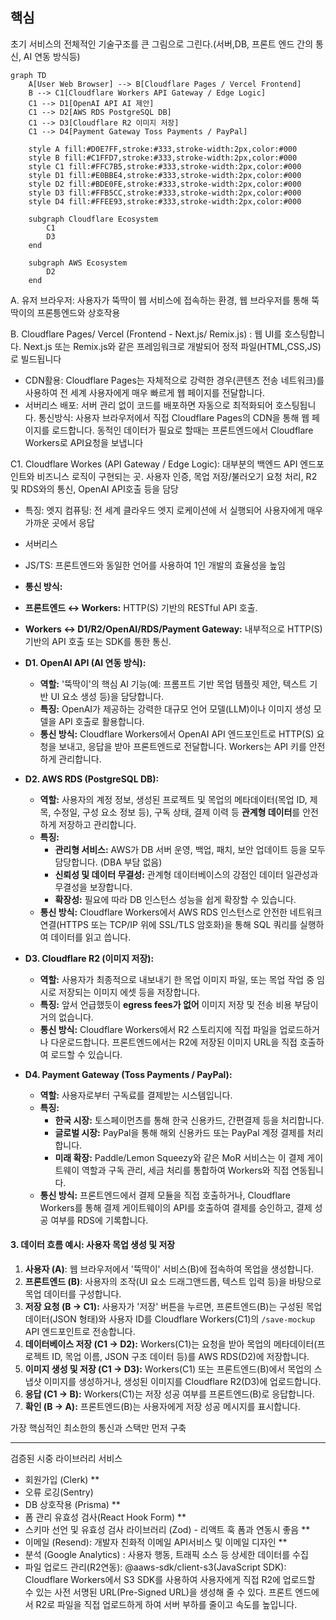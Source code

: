 
## 핵심

초기 서비스의 전체적인 기술구조를 큰 그림으로 그린다.(서버,DB, 프론트 엔드 간의 통신, AI 연동 방식등)

```mermaid
graph TD
    A[User Web Browser] --> B[Cloudflare Pages / Vercel Frontend]
    B --> C1[Cloudflare Workers API Gateway / Edge Logic]
    C1 --> D1[OpenAI API AI 제안]
    C1 --> D2[AWS RDS PostgreSQL DB]
    C1 --> D3[Cloudflare R2 이미지 저장]
    C1 --> D4[Payment Gateway Toss Payments / PayPal]

    style A fill:#D0E7FF,stroke:#333,stroke-width:2px,color:#000
    style B fill:#C1FFD7,stroke:#333,stroke-width:2px,color:#000
    style C1 fill:#FFC7B5,stroke:#333,stroke-width:2px,color:#000
    style D1 fill:#E0BBE4,stroke:#333,stroke-width:2px,color:#000
    style D2 fill:#BDE0FE,stroke:#333,stroke-width:2px,color:#000
    style D3 fill:#FFB5CC,stroke:#333,stroke-width:2px,color:#000
    style D4 fill:#FFEE93,stroke:#333,stroke-width:2px,color:#000

    subgraph Cloudflare Ecosystem
        C1
        D3
    end

    subgraph AWS Ecosystem
        D2
    end
```

A. 유저 브라우저: 사용자가 뚝딱이 웹 서비스에 접속하는 환경, 웹 브라우저를 통해 뚝딱이의 프론틍엔드와 상호작용

B. Cloudflare Pages/ Vercel (Frontend - Next.js/ Remix.js) : 웹  UI를 호스팅합니다. Next.js 또는 Remix.js와 같은 프레임워크로 개발되어 정적 파일(HTML,CSS,JS)로 빌드됩니다
- CDN활용: Cloudflare Pages는 자체적으로 강력한 경우(콘텐츠 전송 네트워크)를 사용하여 전 세계 사용자에게 매우 빠르게 웹 페이지를 전달합니다.
- 서버리스 배포: 서버 관리 없이 코드를 배포하면 자동으로 최적화되어 호스팅됩니다.
통신방식: 사용자 브라우저에서 직접 Cloudflare Pages의 CDN을 통해 웹 페이지를 로드합니다. 동적인 데이터가 필요로 할때는 프론트엔드에서 Cloudflare Workers로 API요청을 보냅니다


C1. Cloudflare Workes (API Gateway / Edge Logic): 대부분의 백엔드 API 엔드포인트와 비즈니스 로직이 구현되는 곳. 사용자 인증, 목업 저장/불러오기 요청 처리, R2 및 RDS와의 통신, OpenAI API호출 등을 담당
- 특징: 엣지 컴퓨팅: 전 세계 클라우드 엣지 로케이션에 서 실행되어 사용자에게 매우 가까운 곳에서 응답
- 서버리스
- JS/TS: 프론트엔드와 동일한 언어를 사용하여 1인 개발의 효율성을 높임
- **통신 방식:**

- **프론트엔드 ↔ Workers:** HTTP(S) 기반의 RESTful API 호출.
- **Workers ↔ D1/R2/OpenAI/RDS/Payment Gateway:** 내부적으로 HTTP(S) 기반의 API 호출 또는 SDK를 통한 통신.


- **D1. OpenAI API (AI 연동 방식):**
    
    - **역할:** '뚝딱이'의 핵심 AI 기능(예: 프롬프트 기반 목업 템플릿 제안, 텍스트 기반 UI 요소 생성 등)을 담당합니다.
    - **특징:** OpenAI가 제공하는 강력한 대규모 언어 모델(LLM)이나 이미지 생성 모델을 API 호출로 활용합니다.
    - **통신 방식:** Cloudflare Workers에서 OpenAI API 엔드포인트로 HTTP(S) 요청을 보내고, 응답을 받아 프론트엔드로 전달합니다. Workers는 API 키를 안전하게 관리합니다.
- **D2. AWS RDS (PostgreSQL DB):**
    
    - **역할:** 사용자의 계정 정보, 생성된 프로젝트 및 목업의 메타데이터(목업 ID, 제목, 수정일, 구성 요소 정보 등), 구독 상태, 결제 이력 등 **관계형 데이터**를 안전하게 저장하고 관리합니다.
    - **특징:**
        - **관리형 서비스:** AWS가 DB 서버 운영, 백업, 패치, 보안 업데이트 등을 모두 담당합니다. (DBA 부담 없음)
        - **신뢰성 및 데이터 무결성:** 관계형 데이터베이스의 강점인 데이터 일관성과 무결성을 보장합니다.
        - **확장성:** 필요에 따라 DB 인스턴스 성능을 쉽게 확장할 수 있습니다.
    - **통신 방식:** Cloudflare Workers에서 AWS RDS 인스턴스로 안전한 네트워크 연결(HTTPS 또는 TCP/IP 위에 SSL/TLS 암호화)을 통해 SQL 쿼리를 실행하여 데이터를 읽고 씁니다.
- **D3. Cloudflare R2 (이미지 저장):**
    
    - **역할:** 사용자가 최종적으로 내보내기 한 목업 이미지 파일, 또는 목업 작업 중 임시로 저장되는 이미지 에셋 등을 저장합니다.
    - **특징:** 앞서 언급했듯이 **egress fees가 없어** 이미지 저장 및 전송 비용 부담이 거의 없습니다.
    - **통신 방식:** Cloudflare Workers에서 R2 스토리지에 직접 파일을 업로드하거나 다운로드합니다. 프론트엔드에서는 R2에 저장된 이미지 URL을 직접 호출하여 로드할 수 있습니다.
- **D4. Payment Gateway (Toss Payments / PayPal):**
    
    - **역할:** 사용자로부터 구독료를 결제받는 시스템입니다.
    - **특징:**
        - **한국 시장:** 토스페이먼츠를 통해 한국 신용카드, 간편결제 등을 처리합니다.
        - **글로벌 시장:** PayPal을 통해 해외 신용카드 또는 PayPal 계정 결제를 처리합니다.
        - **미래 확장:** Paddle/Lemon Squeezy와 같은 MoR 서비스는 이 결제 게이트웨이 역할과 구독 관리, 세금 처리를 통합하여 Workers와 직접 연동됩니다.
    - **통신 방식:** 프론트엔드에서 결제 모듈을 직접 호출하거나, Cloudflare Workers를 통해 결제 게이트웨이의 API를 호출하여 결제를 승인하고, 결제 성공 여부를 RDS에 기록합니다.

#### **3. 데이터 흐름 예시: 사용자 목업 생성 및 저장**

1. **사용자 (A)**: 웹 브라우저에서 '뚝딱이' 서비스(B)에 접속하여 목업을 생성합니다.
2. **프론트엔드 (B)**: 사용자의 조작(UI 요소 드래그앤드롭, 텍스트 입력 등)을 바탕으로 목업 데이터를 구성합니다.
3. **저장 요청 (B → C1):** 사용자가 '저장' 버튼을 누르면, 프론트엔드(B)는 구성된 목업 데이터(JSON 형태)와 사용자 ID를 Cloudflare Workers(C1)의 `/save-mockup` API 엔드포인트로 전송합니다.
4. **데이터베이스 저장 (C1 → D2):** Workers(C1)는 요청을 받아 목업의 메타데이터(프로젝트 ID, 목업 이름, JSON 구조 데이터 등)를 AWS RDS(D2)에 저장합니다.
5. **이미지 생성 및 저장 (C1 → D3):** Workers(C1) 또는 프론트엔드(B)에서 목업의 스냅샷 이미지를 생성하거나, 생성된 이미지를 Cloudflare R2(D3)에 업로드합니다.
6. **응답 (C1 → B):** Workers(C1)는 저장 성공 여부를 프론트엔드(B)로 응답합니다.
7. **확인 (B → A):** 프론트엔드(B)는 사용자에게 저장 성공 메시지를 표시합니다.

가장 핵심적인 최소한의 통신과 스택만 먼저 구축


--- 
검증된 시중 라이브러리 서비스
- 회원가입 (Clerk) **
- 오류 로깅(Sentry) 
- DB 상호작용 (Prisma) **
- 폼 관리 유효성 검사(React Hook Form) **
- 스키마 선언 및 유효성 검사 라이브러리 (Zod) - 리액트 훅 폼과 연동시 좋음 **
- 이메일 (Resend): 개발자 친화적 이메일 API서비스 및 이메일 디자인 **
- 분석 (Google Analytics) : 사용자 행동, 트래픽 소스 등 상세한 데이터를 수집
- 파일 업로드 관리(R2연동): @aaws-sdk/client-s3(JavaScript SDK): Cloudflare Workers에서 S3 SDK를 사용하여 사용자에게 직접 R2에 업로드할 수 있는 사전 서명된 URL(Pre-Signed URL)을 생성해 줄 수 있다. 프론트 엔드에서 R2로 파일을 직접 업로드하게 하여 서버 부하를 줄이고 속도를 높입니다.
